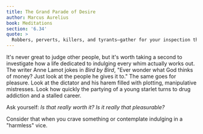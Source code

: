 ```yaml
---
title: The Grand Parade of Desire
author: Marcus Aurelius
book: Meditations
section: '6.34'
quote: >
  Robbers, perverts, killers, and tyrants—gather for your inspection their so-called pleasures!
---
```


It's never great to judge other people, but it's worth taking a second to investigate how a life dedicated to indulging every whim actually works out. The writer Anne Lamot jokes in _Bird by Bird_, "Ever wonder what God thinks of money? Just look at the people he gives it to." The same goes for pleasure. Look at the dictator and his harem filled with plotting, manipulative mistresses. Look how quickly the partying of a young starlet turns to drug addiction and a stalled career.

Ask yourself: _Is that really worth it? Is it really that pleasurable?_

Consider that when you crave something or contemplate indulging in a "harmless" vice.
